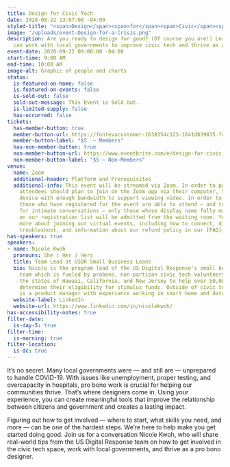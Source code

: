 ```yaml
---
title: Design for Civic Tech
date: 2020-08-22 13:07:00 -04:00
styled-title: "<span>Design</span><span>for</span><span>Civic</span><span>Tech</span>"
image: "/uploads/event-Design-for-a-Crisis.png"
description: Are you ready to design for good? (Of course you are!) Learn how you
  can work with local governments to improve civic tech and thrive as a pro bono designer.
event-date: 2020-09-22 09:00:00 -04:00
start-time: 9:00 AM
end-time: 10:00 AM
image-alt: Graphic of people and charts
status:
  is-featured-on-home: false
  is-featured-on-events: false
  is-sold-out: false
  sold-out-message: This Event is Sold Out.
  is-limited-supply: false
  has-occurred: false
tickets:
  has-member-button: true
  member-button-url: https://fontevacustomer-1638354c123-1641d839835.force.com/services/oauth2/authorize?client_id=3MVG9nthuDc9owbcOq7_07W.HriOQQPWTbMkrpOla.ajDQlTHf4_uby_mhwylcX.mJBU2O2SppTiZMS0J_HJd&response_type=code&redirect_uri=https://ikit.aiga.org/ikit_national_util/ikit-national-util-sso-redirect/&state=https%3A%2F%2Fdc.aiga.org%2Fevent%2Fdesign-for-civic-tech%2F%3Fredirect_source%3Deventbrite_register
  member-button-label: "$5  — Members"
  has-non-member-button: true
  non-member-button-url: https://www.eventbrite.com/e/design-for-civic-tech-tickets-117847841065
  non-member-button-label: "$5 — Non-Members"
venue:
  name: Zoom
  additional-header: Platform and Prerequisites
  additional-info: This event will be streamed via Zoom. In order to participate fully,
    attendees should plan to join on the Zoom app via their computer, tablet, or mobile
    device with enough bandwidth to support viewing video. In order to ensure only
    those who have registered for the event are able to attend — and to create space
    for intimate conversations — only those whose display name fully matches the name
    on our registration list will be admitted from the waiting room. You can find
    more about joining our virtual events, including how to connect, directions to
    troubleshoot, and information about our refund policy in our [FAQ](/faqs/).
has-speakers: true
speakers:
- name: Nicole Kwoh
  pronouns: She | Her | Hers
  title: Team Lead at USDR Small Business Loans
  bio: Nicole is the program lead of the US Digital Response's small business relief
    team which is fueled by probono, non-partisan civic tech volunteers. She has served
    the states of Hawaii, California, and New Jersey to help over 50,000 borrowers
    determine their eligibility for stimulus funds. Outside of civic tech, Nicole
    is a product manager with experience working in smart home and data products.
  website-label: LinkedIn
  website-url: https://www.linkedin.com/in/nicolekwoh/
has-accessibility-notes: true
filter-date:
  is-day-5: true
filter-time:
  is-morning: true
filter-location:
  is-dc: true
---
```


It’s no secret. Many local governments were — and still are — unprepared to handle COVID-19. With issues like unemployment, proper testing, and overcapacity in hospitals, pro bono work is crucial for helping our communities thrive. That’s where designers come in. Using your experience, you can create meaningful tools that improve the relationship between citizens and government and creates a lasting impact. 

Figuring out how to get involved — where to start, what skills you need, and more — can be one of the hardest steps. We’re here to help make you get started doing good. Join us for a conversation Nicole Kwoh, who will share real-world tips from the US Digital Response team on how to get involved in the civic tech space, work with local governments, and thrive as a pro bono designer.
